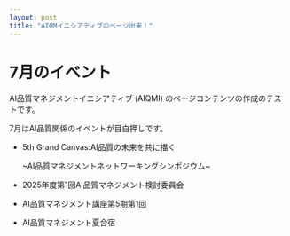 ```yaml
---
layout: post
title: "AIQMイニシアティブのページ出来！"
---
```

# 7月のイベント

AI品質マネジメントイニシアティブ (AIQMI) のページコンテンツの作成のテストです。

7月はAI品質関係のイベントが目白押しです。
-   5th Grand Canvas:AI品質の未来を共に描く

    ~AI品質マネジメントネットワーキングシンポジウム~

-   2025年度第1回AI品質マネジメント検討委員会

-   AI品質マネジメント講座第5期第1回

-   AI品質マネジメント夏合宿
